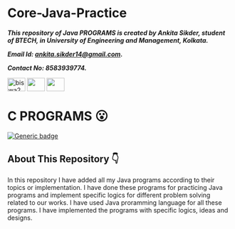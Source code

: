 # Core-Java-Practice

***This repository of Java PROGRAMS is created by Ankita Sikder, student of BTECH, in University of Engineering and Management, Kolkata.***

***Email Id: ankita.sikder14@gmail.com.***

***Contact No: 8583939774.***

<p align="left">
<a href="https://www.facebook.com/ankita.sikder.104" target="blank"><img align="center" src="https://cdn.jsdelivr.net/npm/simple-icons@3.0.1/icons/facebook.svg" alt="biswa2210" height="30" width="40" /></a>
<a href="https://www.instagram.com/ankita.sikder14" target="blank"><img align="center" src="https://cdn.jsdelivr.net/npm/simple-icons@3.0.1/icons/instagram.svg" alt="" height="30" width="40" /></a>
<a href="https://github.com/ankitasikder" target="blank"><img align="center" src="https://cdn.jsdelivr.net/npm/simple-icons@3.0.1/icons/github.svg" alt="" height="30" width="40" /></a>
</p>

#  C PROGRAMS :open_mouth: 

[![Generic badge](https://img.shields.io/badge/Inter-Java-brightgreen)](https://shields.io/) 

## About This Repository :point_down:

In this repository I have added all my Java programs according to their topics or implementation. I have done these programs for practicing Java programs and implement specific logics for different problem solving related to our works. I have used Java proramming language for all these programs. I have implemented the programs with specific logics, ideas and designs.
 


     

